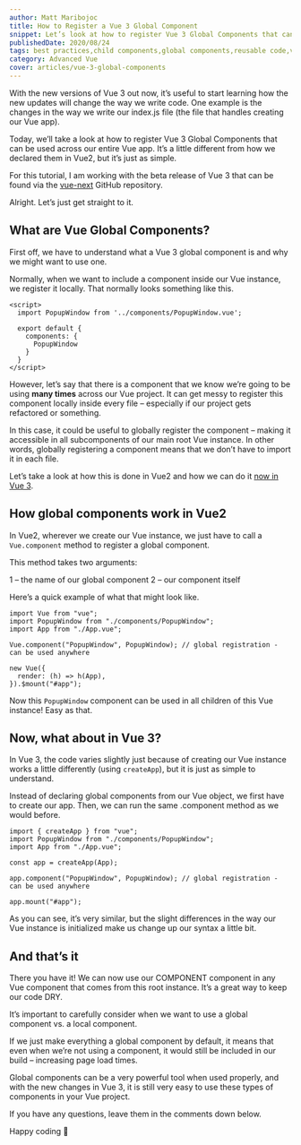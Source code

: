 ```yaml
---
author: Matt Maribojoc
title: How to Register a Vue 3 Global Component
snippet: Let’s look at how to register Vue 3 Global Components that can be used across our entire Vue app.
publishedDate: 2020/08/24
tags: best practices,child components,global components,reusable code,vue3
category: Advanced Vue
cover: articles/vue-3-global-components
---
```

With the new versions of Vue 3 out now, it’s useful to start learning how the new updates will change the way we write code. One example is the changes in the way we write our index.js file (the file that handles creating our Vue app).

Today, we’ll take a look at how to register Vue 3 Global Components that can be used across our entire Vue app. It’s a little different from how we declared them in Vue2, but it’s just as simple.

For this tutorial, I am working with the beta release of Vue 3 that can be found via the [vue-next](https://github.com/vuejs/vue-next) GitHub repository.

Alright. Let’s just get straight to it.

## What are Vue Global Components?

First off, we have to understand what a Vue 3 global component is and why we might want to use one.

Normally, when we want to include a component inside our Vue instance, we register it locally. That normally looks something like this.

```vue{}[ChildComponent.vue]
<script>
  import PopupWindow from '../components/PopupWindow.vue';

  export default {
    components: {
      PopupWindow
    }
  }
</script>
```

However, let’s say that there is a component that we know we’re going to be using **many times** across our Vue project. It can get messy to register this component locally inside every file – especially if our project gets refactored or something.

In this case, it could be useful to globally register the component – making it accessible in all subcomponents of our main root Vue instance. In other words, globally registering a component means that we don’t have to import it in each file.

Let’s take a look at how this is done in Vue2 and how we can do it [now in Vue 3](https://learnvue.co/2020/02/building-the-same-component-in-vue2-vs-vue3).

## How global components work in Vue2

In Vue2, wherever we create our Vue instance, we just have to call a `Vue.component` method to register a global component.

This method takes two arguments:

1 – the name of our global component
2 – our component itself

Here’s a quick example of what that might look like.

```js{}[index.js]
import Vue from "vue";
import PopupWindow from "./components/PopupWindow";
import App from "./App.vue";

Vue.component("PopupWindow", PopupWindow); // global registration - can be used anywhere

new Vue({
  render: (h) => h(App),
}).$mount("#app");
```

Now this `PopupWindow` component can be used in all children of this Vue instance! Easy as that.

## Now, what about in Vue 3?

In Vue 3, the code varies slightly just because of creating our Vue instance works a little differently (using `createApp`), but it is just as simple to understand.

Instead of declaring global components from our Vue object, we first have to create our app. Then, we can run the same .component method as we would before.

```js{}[main.js]
import { createApp } from "vue";
import PopupWindow from "./components/PopupWindow";
import App from "./App.vue";

const app = createApp(App);

app.component("PopupWindow", PopupWindow); // global registration - can be used anywhere

app.mount("#app");
```

As you can see, it’s very similar, but the slight differences in the way our Vue instance is initialized make us change up our syntax a little bit.

## And that’s it

There you have it! We can now use our COMPONENT component in any Vue component that comes from this root instance. It’s a great way to keep our code DRY.

It’s important to carefully consider when we want to use a global component vs. a local component.

If we just make everything a global component by default, it means that even when we’re not using a component, it would still be included in our build – increasing page load times.

Global components can be a very powerful tool when used properly, and with the new changes in Vue 3, it is still very easy to use these types of components in your Vue project.

If you have any questions, leave them in the comments down below.

Happy coding 🙂
